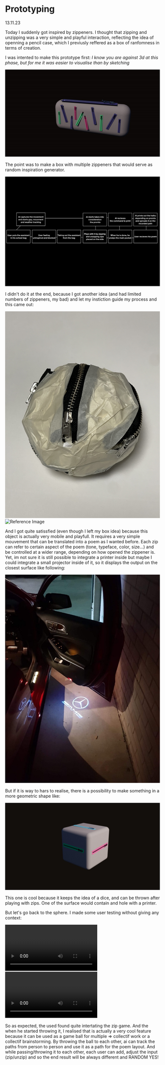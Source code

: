 # Prototyping
13.11.23

Today I suddenly got inspired by zippeners. I thought that zipping and unzipping was a very simple and playful interaction, reflecting the idea of openning a pencil case, which I previusly reffered as a box of ranfomness in terms of creation.

I was intented to make this prototype first: 
*I know you are against 3d at this phase, but for me it was easier to visualise than by sketching*

![Reference Image](/process/prototyping/2023-11-14/20231114_Prototype_02.jpg)

The point was to make a box with multiple zippeners that would serve as random inspiration generator.

![Reference Image](/process/prototyping/Idea01_User_Journey.png)

I didn't do it at the end, because I got another idea (and had limited numbers of zippeners, my bad) and let my instiction guide my process and this came out:

![Reference Image](/process/prototyping/2023-11-14/20231114_.Prototype_01JPG.JPG)
![Reference Image](/process/prototyping/2023-11-14/20231114_.Prototype_01.1JPG.JPGJPG.JPG)

And I got quite satissfied (even though I left my box idea) because this object is actually very mobile and playfull. It requires a very simple mouvement that can be translated into a poem as I wanted before. Each zip can refer to certain aspect of the poem (tone, typeface, color, size...) and be controlled at a wider range, depending on how opened the zippener is. Yet, im not sure it is still possible to integrate a printer inside but maybe I could integrate a small projector inside of it, so it displays the output on the closest surface like following:

![Reference Image](/process/prototyping/2023-11-14/20231114_Mercedec.jpeg)

But if it is way to hars to realise, there is a possibility to make something in a more geometric shape like:

![Reference Image](/process/prototyping/2023-11-14/20231114_Prototype_03.jpg)

This one is cool because it keeps the idea of a dice, and can be thrown after playing with zips. One of the surface would contain and hole with a printer.

But let's go back to the sphere. I made some user testing without giving any context:

![Reference Video](/process/prototyping/2023-11-14/20231114_.PrototypeTesting_01.mov)
![Reference Video](/process/prototyping/2023-11-14/20231114_.PrototypeTesting_01.1.mov.mov)

So as expected, the used found quite intertating the zip game. And the when he started throwing it, I realised that is actually a very cool feature because it can be used as a game ball for multiple => collectif work or a collectif brainstorming. By throwing the ball to each other, ai can track the paths from person to person and use it as a path for the poem layout. And while passing/throwing it to each other, each user can add, adjust the input (zip/unzip) and so the end result will be always different and RANDOM YES!